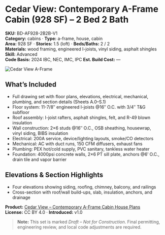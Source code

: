 # Cedar View: Contemporary A-Frame Cabin (928 SF) – 2 Bed 2 Bath
**SKU:** BD-AF928-2B2B-V1  
**Category:** cabins · **Type:** a-frame, house, cabin  
**Area:** 928 SF · **Stories:** 1.5 (loft) · **Beds/Baths:** 2 / 2  
**Materials:** wood framing, engineered I-joists, vinyl siding, asphalt shingles  
**Skill:** Advanced  
**Code Basis:** 2024 IBC, NEC, IMC, IPC
**Est. Build Cost:** —

![Cedar View A-Frame](https://i.etsystatic.com/59867749/r/il/14c6b7/7050269369/il_fullxfull.7050269369_ezzo.jpg)

## What’s Included
- Full drawing set with floor plans, elevations, electrical, mechanical, plumbing, and section details (Sheets A.0–S.1)
- Floor system: 11-7/8″ engineered I-joists @16″ O.C. with 3/4″ T&G subfloor
- Roof assembly: I-joist rafters, asphalt shingles, felt, and R-49 blown insulation
- Wall construction: 2×6 studs @16″ O.C., OSB sheathing, housewrap, vinyl siding, BIBS insulation
- Electrical: 200A service, device/lighting layouts, smoke/CO detectors
- Mechanical: AC with duct runs, 150 CFM diffusers, exhaust fans
- Plumbing: PEX hot/cold supply, PVC sanitary, tankless water heater
- Foundation: 4000psi concrete walls, 2×6 PT sill plate, anchors @6′ O.C., drain tile and vapor barrier

## Elevations & Section Highlights
- Four elevations showing siding, roofing, chimney, balcony, and railings
- Cross-section with roof/wall build-ups, slab, insulation, anchors, and drainage

**Product:** [Cedar View – Contemporary A-Frame Cabin House Plans](https://bamboodesigns.shop/products/cedar-view-contemporary-a-frame-cabin)  
**License:** CC BY 4.0 · **Introduced:** v1.0  

> **Note:** This set is marked *Draft – Not for Construction*. Final permitting, engineering review, and local code adjustments are required.
